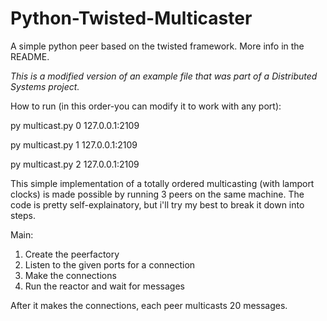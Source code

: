 # Python-Twisted-Multicaster
A simple python peer based on the twisted framework. More info in the README.

*This is a modified version of an example file that was part of a Distributed Systems project.*

How to run (in this order-you can modify it to work with any port):

py multicast.py 0 127.0.0.1:2109

py multicast.py 1 127.0.0.1:2109

py multicast.py 2 127.0.0.1:2109

This simple implementation of a totally ordered multicasting (with lamport clocks) is made possible by running 3 peers on the same machine.
The code is pretty self-explainatory, but i'll try my best to break it down into steps.

Main:
1. Create the peerfactory
2. Listen to the given ports for a connection
3. Make the connections 
4. Run the reactor and wait for messages

After it makes the connections, each peer multicasts 20 messages.

